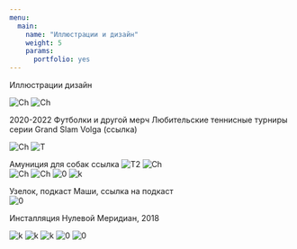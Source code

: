 ```yaml
---
menu:
  main:
    name: "Иллюстрации и дизайн"
    weight: 5
    params:
      portfolio: yes
---
```

Иллюстрации дизайн



![Ch](Chebo.png)
![Ch](ch2.png)

2020-2022 Футболки и другой мерч Любительские теннисные турниры серии Grand Slam Volga (ссылка)

![Ch](DD.png)
![T](T.png)

Амуниция для собак ссылка 
![T2](T2.png) 
![Ch](14j.png)  
![Ch](S.png)
![Ch](sk.png)
![0](0.png)
![k](K.png)

Узелок, подкаст Маши, ссылка на подкаст  
![0](B.png)

Инсталляция Нулевой Меридиан, 2018 

![k](CAL.png) 
![k](Calend.png) 
![k](CR.png)
![0](B.png)
![0](L.png)  

